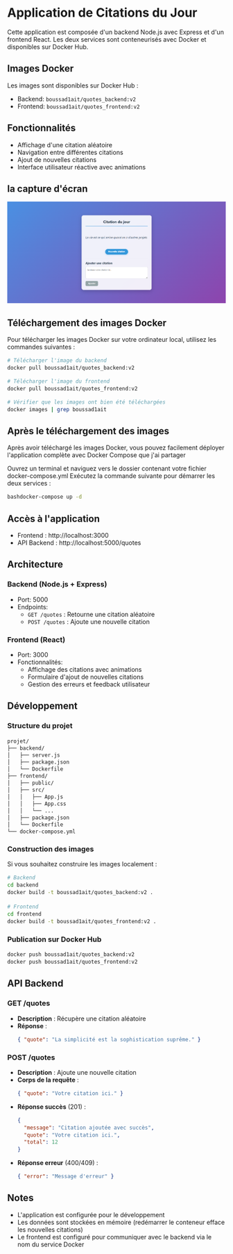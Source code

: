 # Application de Citations du Jour

Cette application est composée d'un backend Node.js avec Express et d'un frontend React. Les deux services sont conteneurisés avec Docker et disponibles sur Docker Hub.


## Images Docker

Les images sont disponibles sur Docker Hub :
- Backend: `boussad1ait/quotes_backend:v2`
- Frontend: `boussad1ait/quotes_frontend:v2`

## Fonctionnalités

- Affichage d'une citation aléatoire
- Navigation entre différentes citations
- Ajout de nouvelles citations
- Interface utilisateur réactive avec animations

## la capture d'écran

![Aperçu de l'application](capture_test.png)

## Téléchargement des images Docker

Pour télécharger les images Docker sur votre ordinateur local, utilisez les commandes suivantes :

```bash
# Télécharger l'image du backend
docker pull boussad1ait/quotes_backend:v2
```
```bash
# Télécharger l'image du frontend
docker pull boussad1ait/quotes_frontend:v2
```
```bash
# Vérifier que les images ont bien été téléchargées
docker images | grep boussad1ait
```
## Après le téléchargement des images

Après avoir téléchargé les images Docker, vous pouvez facilement déployer l'application complète avec Docker Compose que j'ai partager 

Ouvrez un terminal et naviguez vers le dossier contenant votre fichier docker-compose.yml
Exécutez la commande suivante pour démarrer les deux services :
```bash
bashdocker-compose up -d
```


## Accès à l'application

- Frontend : http://localhost:3000
- API Backend : http://localhost:5000/quotes

## Architecture

### Backend (Node.js + Express)

- Port: 5000
- Endpoints:
  - `GET /quotes` : Retourne une citation aléatoire
  - `POST /quotes` : Ajoute une nouvelle citation

### Frontend (React)

- Port: 3000
- Fonctionnalités:
  - Affichage des citations avec animations
  - Formulaire d'ajout de nouvelles citations
  - Gestion des erreurs et feedback utilisateur

## Développement

### Structure du projet

```
projet/
├── backend/
│   ├── server.js
│   ├── package.json
│   └── Dockerfile
├── frontend/
│   ├── public/
│   ├── src/
│   │   ├── App.js
│   │   ├── App.css
│   │   └── ...
│   ├── package.json
│   └── Dockerfile
└── docker-compose.yml
```

### Construction des images

Si vous souhaitez construire les images localement :

```bash
# Backend
cd backend
docker build -t boussad1ait/quotes_backend:v2 .

# Frontend
cd frontend
docker build -t boussad1ait/quotes_frontend:v2 .
```

### Publication sur Docker Hub

```bash
docker push boussad1ait/quotes_backend:v2
docker push boussad1ait/quotes_frontend:v2
```

## API Backend

### GET /quotes
- **Description** : Récupère une citation aléatoire
- **Réponse** : 
  ```json
  { "quote": "La simplicité est la sophistication suprême." }
  ```

### POST /quotes
- **Description** : Ajoute une nouvelle citation
- **Corps de la requête** : 
  ```json
  { "quote": "Votre citation ici." }
  ```
- **Réponse succès** (201) : 
  ```json
  { 
    "message": "Citation ajoutée avec succès", 
    "quote": "Votre citation ici.",
    "total": 12 
  }
  ```
- **Réponse erreur** (400/409) : 
  ```json
  { "error": "Message d'erreur" }
  ```

## Notes

- L'application est configurée pour le développement
- Les données sont stockées en mémoire (redémarrer le conteneur efface les nouvelles citations)
- Le frontend est configuré pour communiquer avec le backend via le nom du service Docker
